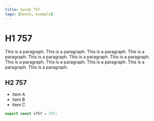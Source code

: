 ```yaml
---
title: Guide 757
tags: [bench, example]
---
```


# H1 757

This is a paragraph. This is a paragraph. This is a paragraph. This is a paragraph. This is a paragraph. This is a paragraph. This is a paragraph. This is a paragraph. This is a paragraph. This is a paragraph. This is a paragraph. This is a paragraph. 

## H2 757

- item A
- item B
- item C

```ts
export const v757 = 757;
```